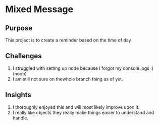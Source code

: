 # Mixed Message
## Purpose
This project is to create a reminder based on the time of day 
## Challenges 
1. I struggled with setting up node because I forgot my console.logs :) (noob) 
2. I am still not sure on thewhole branch thing as of yet.

## Insights
1. I thoroughly enjoyed this and will most likely improve upon it.
2. I really like objects they really make things easier to understand and handle.
